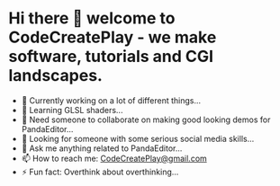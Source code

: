 # Hi there 👋 welcome to CodeCreatePlay - we make software, tutorials and CGI landscapes.

- 🔭 Currently working on a lot of different things...
- 🌱 Learning GLSL shaders...
- 👯 Need someone to collaborate on making good looking demos for PandaEditor...
- 🤔 Looking for someone with some serious social media skills...
- 💬 Ask me anything related to PandaEditor...
- 📫 How to reach me: CodeCreatePlay@gmail.com
- ⚡ Fun fact: Overthink about overthinking...
